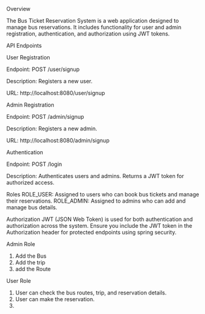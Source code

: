 Overview

The Bus Ticket Reservation System is a web application designed to manage bus reservations. It includes functionality for user and admin registration, authentication, and authorization using JWT tokens.

API Endpoints

User Registration

Endpoint: POST /user/signup

Description: Registers a new user.

URL: http://localhost:8080/user/signup

Admin Registration

Endpoint: POST /admin/signup

Description: Registers a new admin.

URL: http://localhost:8080/admin/signup

Authentication

Endpoint: POST /login

Description: Authenticates users and admins. Returns a JWT token for authorized access.

Roles ROLE_USER: Assigned to users who can book bus tickets and manage their reservations. ROLE_ADMIN: Assigned to admins who can add and manage bus details.

Authorization JWT (JSON Web Token) is used for both authentication and authorization across the system. Ensure you include the JWT token in the Authorization header for protected endpoints using spring security.

Admin Role
1. Add the Bus
2. Add the trip
3. add the Route

User Role
1. User can check the bus routes, trip, and reservation details.
2. User can make the reservation.
3. 

